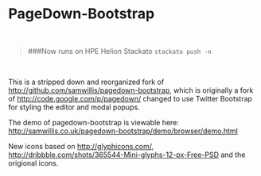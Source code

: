 PageDown-Bootstrap
==================
  
&nbsp;
> ###Now runs on HPE Helion Stackato
``` stackato push -n ```

&nbsp;

This is a stripped down and reorganized fork of http://github.com/samwillis/pagedown-bootstrap, which is originally a fork of http://code.google.com/p/pagedown/ changed to use Twitter Bootstrap for styling the editor and modal popups.

The demo of pagedown-bootstrap is viewable here: http://samwillis.co.uk/pagedown-bootstrap/demo/browser/demo.html

New icons based on http://glyphicons.com/, http://dribbble.com/shots/365544-Mini-glyphs-12-px-Free-PSD and the origional icons.

